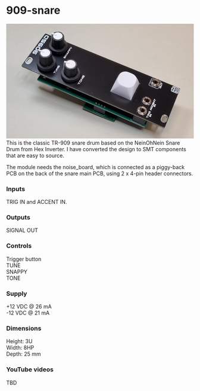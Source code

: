 # 909-snare
![909SD image](909_SD.jpg)
This is the classic TR-909 snare drum based on the NeinOhNein Snare Drum from Hex Inverter. I have converted the design to SMT components that are easy to source.

The module needs the noise_board, which is connected as a piggy-back PCB on the back of the snare main PCB, using 2 x 4-pin header connectors.

### Inputs
TRIG IN and ACCENT IN.

### Outputs
SIGNAL OUT

### Controls
Trigger button  
TUNE  
SNAPPY  
TONE  

### Supply
+12 VDC @ 26 mA  
-12 VDC @ 21 mA   

### Dimensions
Height: 3U  
Width: 8HP  
Depth: 25 mm  
 
### YouTube videos
TBD

